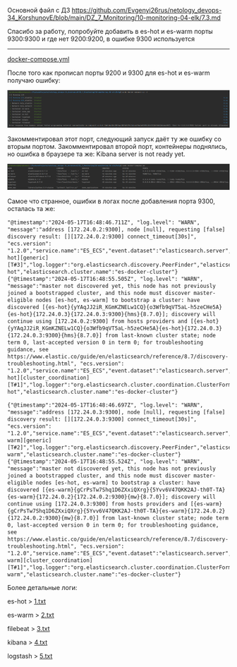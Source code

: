Основной файл с ДЗ https://github.com/Evgenyi26rus/netology_devops-34_KorshunovE/blob/main/DZ_7_Monitoring/10-monitoring-04-elk/7.3.md

Спасибо за работу, попробуйте добавить в es-hot и es-warm порты 9300:9300 и где нет 9200:9200, в ошибке 9300 используется

----------------------------

[docker-compose.yml](help%2Fdocker-compose.yml)

После того как прописал порты 9200 и 9300 для es-hot и es-warm получаю ошибку:

![7.3.3.2.png](picture%2F7.3.3.2.png)

Закомментировал этот порт, следующий запуск даёт ту же ошибку со вторым портом. Закомментировал второй порт, контейнеры поднялись, но ошибка в браузере та же: Kibana server is not ready yet.

![7.3.3.1.png](picture%2F7.3.3.1.png)

Самое что странное, ошибки в логах после добавления порта 9300, осталась та же:

```
"@timestamp":"2024-05-17T16:48:46.711Z", "log.level": "WARN", "message":"address [172.24.0.2:9300], node [null], requesting [false] discovery result: [][172.24.0.2:9300] connect_timeout[30s]", "ecs.version": "1.2.0","service.name":"ES_ECS","event.dataset":"elasticsearch.server","process.thread.name":"elasticsearch[es-hot][generic][T#3]","log.logger":"org.elasticsearch.discovery.PeerFinder","elasticsearch.node.name":"es-hot","elasticsearch.cluster.name":"es-docker-cluster"}
{"@timestamp":"2024-05-17T16:48:55.505Z", "log.level": "WARN", "message":"master not discovered yet, this node has not previously joined a bootstrapped cluster, and this node must discover master-eligible nodes [es-hot, es-warm] to bootstrap a cluster: have discovered [{es-hot}{yYAqJJ2iR_KGmKZNELw1CQ}{o3Wfb9qVT5aL-h5zeCHe5A}{es-hot}{172.24.0.3}{172.24.0.3:9300}{hms}{8.7.0}]; discovery will continue using [172.24.0.2:9300] from hosts providers and [{es-hot}{yYAqJJ2iR_KGmKZNELw1CQ}{o3Wfb9qVT5aL-h5zeCHe5A}{es-hot}{172.24.0.3}{172.24.0.3:9300}{hms}{8.7.0}] from last-known cluster state; node term 0, last-accepted version 0 in term 0; for troubleshooting guidance, see https://www.elastic.co/guide/en/elasticsearch/reference/8.7/discovery-troubleshooting.html", "ecs.version": "1.2.0","service.name":"ES_ECS","event.dataset":"elasticsearch.server","process.thread.name":"elasticsearch[es-hot][cluster_coordination][T#1]","log.logger":"org.elasticsearch.cluster.coordination.ClusterFormationFailureHelper","elasticsearch.node.name":"es-hot","elasticsearch.cluster.name":"es-docker-cluster"}

```

```
{"@timestamp":"2024-05-17T16:48:46.697Z", "log.level": "WARN", "message":"address [172.24.0.3:9300], node [null], requesting [false] discovery result: [][172.24.0.3:9300] connect_timeout[30s]", "ecs.version": "1.2.0","service.name":"ES_ECS","event.dataset":"elasticsearch.server","process.thread.name":"elasticsearch[es-warm][generic][T#2]","log.logger":"org.elasticsearch.discovery.PeerFinder","elasticsearch.node.name":"es-warm","elasticsearch.cluster.name":"es-docker-cluster"}
{"@timestamp":"2024-05-17T16:48:55.524Z", "log.level": "WARN", "message":"master not discovered yet, this node has not previously joined a bootstrapped cluster, and this node must discover master-eligible nodes [es-hot, es-warm] to bootstrap a cluster: have discovered [{es-warm}{gCrPsTw7Shq1D6ZXxiQXrg}{5Yvv6V47QKK2AJ-th0T-TA}{es-warm}{172.24.0.2}{172.24.0.2:9300}{mw}{8.7.0}]; discovery will continue using [172.24.0.3:9300] from hosts providers and [{es-warm}{gCrPsTw7Shq1D6ZXxiQXrg}{5Yvv6V47QKK2AJ-th0T-TA}{es-warm}{172.24.0.2}{172.24.0.2:9300}{mw}{8.7.0}] from last-known cluster state; node term 0, last-accepted version 0 in term 0; for troubleshooting guidance, see https://www.elastic.co/guide/en/elasticsearch/reference/8.7/discovery-troubleshooting.html", "ecs.version": "1.2.0","service.name":"ES_ECS","event.dataset":"elasticsearch.server","process.thread.name":"elasticsearch[es-warm][cluster_coordination][T#1]","log.logger":"org.elasticsearch.cluster.coordination.ClusterFormationFailureHelper","elasticsearch.node.name":"es-warm","elasticsearch.cluster.name":"es-docker-cluster"}

```

Более детальные логи: 

es-hot > [1.txt](help%2F1.txt)

es-warm > [2.txt](help%2F2.txt)

filebeat > [3.txt](help%2F3.txt)

kibana > [4.txt](help%2F4.txt)

logstash > [5.txt](help%2F5.txt)